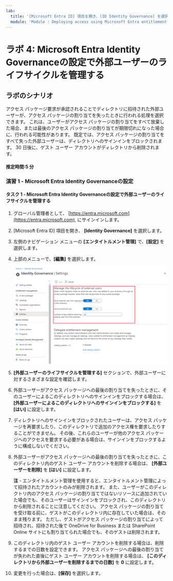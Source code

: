 ```yaml
---
lab:
  title: '[Microsoft Entra ID] 項目を開き、[ID Identity Governance] を選択します。'
  module: 'Module : Deploying access using Microsoft Entra entitlement management'
---
```


# ラボ 4: Microsoft Entra Identity Governanceの設定で外部ユーザーのライフサイクルを管理する  

## ラボのシナリオ

アクセス パッケージ要求が承認されることでディレクトリに招待された外部ユーザーが、アクセス パッケージの割り当てを失ったときに行われる処理を選択できます。 これは、ユーザーがアクセス パッケージの割り当てをすべて放棄した場合、または最後のアクセス パッケージの割り当てが期限切れになった場合に、行われる可能性があります。 既定では、アクセス パッケージの割り当てをすべて失った外部ユーザーは、ディレクトリへのサインインをブロックされます。 30 日後に、ゲスト ユーザー アカウントがディレクトリから削除されます。

#### 推定時間:5 分

### 演習 1 - Microsoft Entra Identity Governanceの設定

#### タスク 1 - Microsoft Entra Identity Governanceの設定で外部ユーザーのライフサイクルを管理する

1. グローバル管理者として、 [https://entra.microsoft.com](https://entra.microsoft.com)  にサインインします。

2. [Microsoft Entra ID] 項目を開き、 **[Identity Governance]** を選択します。

3. 左側のナビゲーション メニューの **[エンタイトルメント管理]** で、**[設定]** を選択します。

4. 上部のメニューで、**[編集]** を選択します。

    ![[manage the lifecycle of external users](外部ユーザーのライフサイクルを管理する) が強調された Identity Governance の [設定] ページが表示されている画面イメージ。](./Media/manage-lifcycle-of-ext-users.png)

5. **[外部ユーザーのライフサイクルを管理する]** セクションで、外部ユーザーに対するさまざまな設定を確認します。

6. 外部ユーザーがアクセス パッケージへの最後の割り当てを失ったときに、そのユーザーによるこのディレクトリへのサインインをブロックする場合は、**[外部ユーザーによるこのディレクトリへのサインインをブロックする]** を **[はい]** に設定します。

7. ディレクトリへのサインインをブロックされたユーザーは、アクセス パッケージを再要求したり、このディレクトリで追加のアクセス権を要求したりすることができません。 その後、これらのユーザーが他のアクセス パッケージへのアクセスを要求する必要がある場合は、サインインをブロックするように構成しないでください。

8. 外部ユーザーがアクセス パッケージへの最後の割り当てを失ったときに、このディレクトリ内のゲスト ユーザー アカウントを削除する場合は、 **[外部ユーザーを削除]** を **[はい]** に設定します。

    **注** - エンタイトルメント管理を使用すると、エンタイトルメント管理によって招待されたアカウントのみが削除されます。 また、ユーザーがこのディレクトリ内のアクセス パッケージの割り当てではないリソースに追加されていた場合でも、そのユーザーはサインインをブロックされ、このディレクトリから削除されることに注意してください。 アクセス パッケージの割り当てを受け取る前に、ゲストがこのディレクトリ内に存在していた場合は、そのまま残ります。 ただし、ゲストがアクセス パッケージの割り当てによって招待され、招待された後で OneDrive for Business または SharePoint Online サイトにも割り当てられた場合でも、そのゲストは削除されます。

9. このディレクトリ内のゲスト ユーザー アカウントを削除する場合は、削除するまでの日数を設定できます。 アクセス パッケージへの最後の割り当てが失われた直後にゲスト ユーザー アカウントを削除する場合は、 **[このディレクトリから外部ユーザーを削除するまでの日数]** を **0** に設定します。

10. 変更を行った場合は、**[保存]** を選択します。

